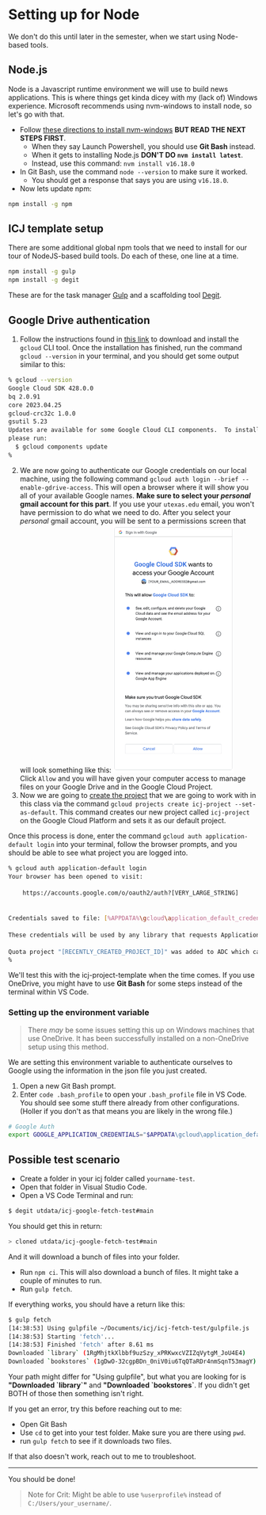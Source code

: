 # Setting up for Node
We don't do this until later in the semester, when we start using Node-based tools.

## Node.js
Node is a Javascript runtime environment we will use to build news applications. This is where things get kinda dicey with my (lack of) Windows experience. Microsoft recommends using nvm-windows to install node, so let's go with that.

- Follow [these directions to install nvm-windows](https://docs.microsoft.com/en-us/windows/nodejs/setup-on-windows) **BUT READ THE NEXT STEPS FIRST**.
  - When they say Launch Powershell, you should use **Git Bash** instead.
  - When it gets to installing Node.js **DON'T DO `nvm install latest`**.
  - Instead, use this command: `nvm install v16.18.0`
- In Git Bash, use the command `node --version` to make sure it worked.
  - You should get a response that says you are using `v16.18.0`.
- Now lets update npm:

```bash
npm install -g npm
```

## ICJ template setup
There are some additional global npm tools that we need to install for our tour of NodeJS-based build tools. Do each of these, one line at a time.

```bash
npm install -g gulp
npm install -g degit
```

These are for the task manager [Gulp](https://gulpjs.com/) and a scaffolding tool [Degit](https://www.npmjs.com/package/degit).

## Google Drive authentication
1. Follow the instructions found in [this link](https://www.educative.io/answers/how-to-install-google-cloud-cli-on-windows) to download and install the `gcloud` CLI tool.
   Once the installation has finished, run the command `gcloud --version` in your terminal, and you should get some output similar to this:
```bash
% gcloud --version
Google Cloud SDK 428.0.0
bq 2.0.91
core 2023.04.25
gcloud-crc32c 1.0.0
gsutil 5.23
Updates are available for some Google Cloud CLI components.  To install them,
please run:
  $ gcloud components update
% 
```

2. We are now going to authenticate our Google credentials on our local machine, using the following command `gcloud auth login --brief --enable-gdrive-access`.
   This will open a browser where it will show you all of your available Google names.
   **Make sure to select your _personal_ gmail account for this part**. If you use your `utexas.edu` email, you won't have permission to do what we need to do.
   After you select your _personal_ gmail account, you will be sent to a permissions screen that will look something like this:
   <img src='images/gcloud_cli_permissions.png' height='500'> \
   Click `Allow` and you will have given your computer access to manage files on your Google Drive and in the Google Cloud Project.
3. Now we are going to [create the project](https://cloud.google.com/sdk/gcloud/reference/projects/create) that we are going to work with in this class via the command `gcloud projects create icj-project --set-as-default`.
   This command creates our new project called `icj-project` on the Google Cloud Platform and sets it as our default project.

Once this process is done, enter the command `gcloud auth application-default login` into your terminal, follow the browser prompts, and you should be able to see what project you are logged into.
```bash
% gcloud auth application-default login
Your browser has been opened to visit:

    https://accounts.google.com/o/oauth2/auth?[VERY_LARGE_STRING]


Credentials saved to file: [%APPDATA%\gcloud\application_default_credentials.json]

These credentials will be used by any library that requests Application Default Credentials (ADC).

Quota project "[RECENTLY_CREATED_PROJECT_ID]" was added to ADC which can be used by Google client libraries for billing and quota. Note that some services may still bill the project owning the resource.
% 
```

We'll test this with the icj-project-template when the time comes. If you use OneDrive, you might have to use **Git Bash** for some steps instead of the terminal within VS Code.

### Setting up the environment variable
> There _may_ be some issues setting this up on Windows machines that use OneDrive. It has been successfully installed on a non-OneDrive setup using this method.

We are setting this environment variable to authenticate ourselves to Google using the information in the json file you just created.

1. Open a new Git Bash prompt.
2. Enter `code .bash_profile` to open your `.bash_profile` file in VS Code. You should see some stuff there already from other configurations. (Holler if you don't as that means you are likely in the wrong file.)
```bash
# Google Auth
export GOOGLE_APPLICATION_CREDENTIALS="$APPDATA\gcloud\application_default_credentials.json"
```

## Possible test scenario
- Create a folder in your icj folder called `yourname-test`.
- Open that folder in Visual Studio Code.
- Open a VS Code Terminal and run:

```bash
$ degit utdata/icj-google-fetch-test#main
```

You should get this in return:

```bash
> cloned utdata/icj-google-fetch-test#main
```

And it will download a bunch of files into your folder.

- Run `npm ci`. This will also download a bunch of files. It might take a couple of minutes to run.
- Run `gulp fetch`.

If everything works, you should have a return like this:

```bash
$ gulp fetch
[14:38:53] Using gulpfile ~/Documents/icj/icj-fetch-test/gulpfile.js
[14:38:53] Starting 'fetch'...
[14:38:53] Finished 'fetch' after 8.61 ms
Downloaded `library` (1RgMhjtkXlbbf9uzSzy_xPRKwxcVZIZqVytgM_JoU4E4)
Downloaded `bookstores` (1gDwO-32cgpBDn_0niV0iu6TqQTaRDr4nmSqnT53magY)
```

Your path might differ for "Using gulpfile", but what you are looking for is **"Downloaded \`library\`"** and **"Downloaded \`bookstores\`**. If you didn't get BOTH of those then something isn't right.

If you get an error, try this before reaching out to me:

- Open Git Bash
- Use `cd` to get into your test folder. Make sure you are there using `pwd`.
- run `gulp fetch` to see if it downloads two files.

If that also doesn't work, reach out to me to troubleshoot.

----

You should be done!

> Note for Crit: Might be able to use `%userprofile%` instead of `C:/Users/your_username/`.
